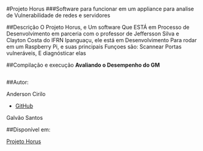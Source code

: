 #Projeto Horus
###Software para funcionar em um appliance para analise de Vulnerabilidade de redes e servidores

##Descrição
O Projeto Horus, e Um software Que ESTÁ em Processo de Desenvolvimento em parceria com o professor de Jeffersson Silva e Clayton Costa do IFRN Ipanguaçu, ele  está em Desenvolvimento Para rodar em um Raspberry Pi, e suas principais Funçoes são: Scannear  Portas vulneráveis, E  diagnósticar elas


##Compilação e execução
**Avaliando o Desempenho do GM**
```shell

```

##Autor:

Anderson Cirilo 
 - [GitHub](https://github.com/Vectro26)


Galvão Santos

##Disponível em:

[Projeto Horus](https://github.com/Vectro26/ProjetoHorus)
